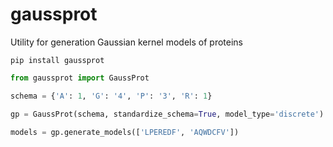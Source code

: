 # gaussprot
Utility for generation Gaussian kernel models of proteins 

```shell
pip install gaussprot
```


```python
from gaussprot import GaussProt

schema = {'A': 1, 'G': '4', 'P': '3', 'R': 1}

gp = GaussProt(schema, standardize_schema=True, model_type='discrete')

models = gp.generate_models(['LPEREDF', 'AQWDCFV'])
```

